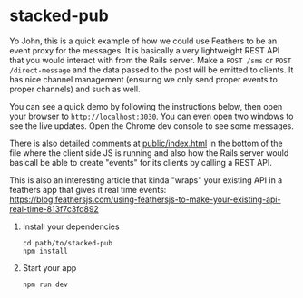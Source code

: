 # stacked-pub


Yo John, this is a quick example of how we could use Feathers to be an event proxy for the messages. It is basically a very lightweight REST API that you would interact with from the Rails server. Make a `POST /sms` or `POST /direct-message` and the data passed to the post will be emitted to clients. It has nice channel management (ensuring we only send proper events to proper channels) and such as well.

You can see a quick demo by following the instructions below, then open your browser to `http://localhost:3030`. You can even open two windows to see the live updates. Open the Chrome dev console to see some messages.

There is  also detailed comments at [public/index.html](public/index.html) in the bottom of the file where the client side JS is running and also how the Rails server would basicall be able to create "events" for its clients by calling a REST API.

This is also an interesting article that kinda "wraps" your existing API in a feathers app that gives it real time events: https://blog.feathersjs.com/using-feathersjs-to-make-your-existing-api-real-time-813f7c3fd892


1. Install your dependencies

    ```
    cd path/to/stacked-pub
    npm install
    ```

2. Start your app

    ```
    npm run dev
    ```

